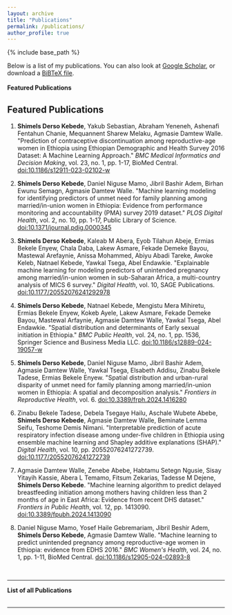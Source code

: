```yaml
---
layout: archive
title: "Publications"
permalink: /publications/
author_profile: true
---
```

{% include base_path %}

Below is a list of my publications.  You can also look at <a href="https://scholar.google.ca/citations?user=eL7Ies8AAAAJ">Google Scholar</a>, or download a <a href="{{ base_path }}/files/shime_citations.bib">BiBTeX file</a>.
<br />
<br />
<b>Featured Publications</b>
<script src="https://bibbase.org/show?bib=https%3A%2F%2Fbibbase.org%2Fnetwork%2Ffiles%2FSmi5nt6ZgZDh9iSRr&noBootstrap=1&jsonp=1"></script> 
## Featured Publications

1. **Shimels Derso Kebede**, Yakub Sebastian, Abraham Yeneneh, Ashenafi Fentahun Chanie, Mequannent Sharew Melaku, Agmasie Damtew Walle. "Prediction of contraceptive discontinuation among reproductive-age women in Ethiopia using Ethiopian Demographic and Health Survey 2016 Dataset: A Machine Learning Approach." *BMC Medical Informatics and Decision Making*, vol. 23, no. 1, pp. 1-17, BioMed Central. [doi:10.1186/s12911-023-02102-w](https://link.springer.com/article/10.1186/s12911-023-02102-w)

2. **Shimels Derso Kebede**, Daniel Niguse Mamo, Jibril Bashir Adem, Birhan Ewunu Semagn, Agmasie Damtew Walle. "Machine learning modeling for identifying predictors of unmet need for family planning among married/in-union women in Ethiopia: Evidence from performance monitoring and accountability (PMA) survey 2019 dataset." *PLOS Digital Health*, vol. 2, no. 10, pp. 1-17, Public Library of Science. [doi:10.1371/journal.pdig.0000345](https://journals.plos.org/digitalhealth/article?id=10.1371/journal.pdig.0000345)

3. **Shimels Derso Kebede**, Kaleab M Abera, Eyob Tilahun Abeje, Ermias Bekele Enyew, Chala Daba, Lakew Asmare, Fekade Demeke Bayou, Mastewal Arefaynie, Anissa Mohammed, Abiyu Abadi Tareke, Awoke Keleb, Natnael Kebede, Yawkal Tsega, Abel Endawkie. "Explainable machine learning for modeling predictors of unintended pregnancy among married/in-union women in sub-Saharan Africa, a multi-country analysis of MICS 6 survey." *Digital Health*, vol. 10, SAGE Publications. [doi:10.1177/20552076241292978](https://journals.sagepub.com/doi/10.1177/20552076241292978)

4. **Shimels Derso Kebede**, Natnael Kebede, Mengistu Mera Mihiretu, Ermias Bekele Enyew, Kokeb Ayele, Lakew Asmare, Fekade Demeke Bayou, Mastewal Arfaynie, Agmasie Damtew Walle, Yawkal Tsega, Abel Endawkie. "Spatial distribution and determinants of Early sexual initiation in Ethiopia." *BMC Public Health*, vol. 24, no. 1, pp. 1536, Springer Science and Business Media LLC. [doi:10.1186/s12889-024-19057-w](https://bmcpublichealth.biomedcentral.com/articles/10.1186/s12889-024-19057-w)

5. **Shimels Derso Kebede**, Daniel Niguse Mamo, Jibril Bashir Adem, Agmasie Damtew Walle, Yawkal Tsega, Elsabeth Addisu, Zinabu Bekele Tadese, Ermias Bekele Enyew. "Spatial distribution and urban-rural disparity of unmet need for family planning among married/in-union women in Ethiopia: A spatial and decomposition analysis." *Frontiers in Reproductive Health*, vol. 6. [doi:10.3389/frph.2024.1416280](https://www.frontiersin.org/journals/reproductive-health/articles/10.3389/frph.2024.1416280)

6. Zinabu Bekele Tadese, Debela Tsegaye Hailu, Aschale Wubete Abebe, **Shimels Derso Kebede**, Agmasie Damtew Walle, Beminate Lemma Seifu, Teshome Demis Nimani. "Interpretable prediction of acute respiratory infection disease among under-five children in Ethiopia using ensemble machine learning and Shapley additive explanations (SHAP)." *Digital Health*, vol. 10, pp. 20552076241272739. [doi:10.1177/20552076241272739](https://doi.org/10.1177/20552076241272739)

7. Agmasie Damtew Walle, Zenebe Abebe, Habtamu Setegn Ngusie, Sisay Yitayih Kassie, Abera L Temamo, Fitsum Zekarias, Tadesse M Dejene, **Shimels Derso Kebede**. "Machine learning algorithm to predict delayed breastfeeding initiation among mothers having children less than 2 months of age in East Africa: Evidence from recent DHS dataset." *Frontiers in Public Health*, vol. 12, pp. 1413090. [doi:10.3389/fpubh.2024.1413090](https://www.frontiersin.org/journals/public-health/articles/10.3389/fpubh.2024.1413090/abstract)

8. Daniel Niguse Mamo, Yosef Haile Gebremariam, Jibril Beshir Adem, **Shimels Derso Kebede**, Agmasie Damtew Walle. "Machine learning to predict unintended pregnancy among reproductive-age women in Ethiopia: evidence from EDHS 2016." *BMC Women's Health*, vol. 24, no. 1, pp. 1-11, BioMed Central. [doi:10.1186/s12905-024-02893-8](https://bmcwomenshealth.biomedcentral.com/articles/10.1186/s12905-024-02893-8)

<br />
<hr />
<b>List of all Publications</b>
<br />
<script src="https://bibbase.org/show?bib=https%3A%2F%2Fbibbase.org%2Fnetwork%2Ffiles%2F9Fa7aq5LgReBQDjWn&noBootstrap=1&jsonp=1"></script>

<br />
<hr />
<br />
<br />
<br />
<br />
<br />
<br />
